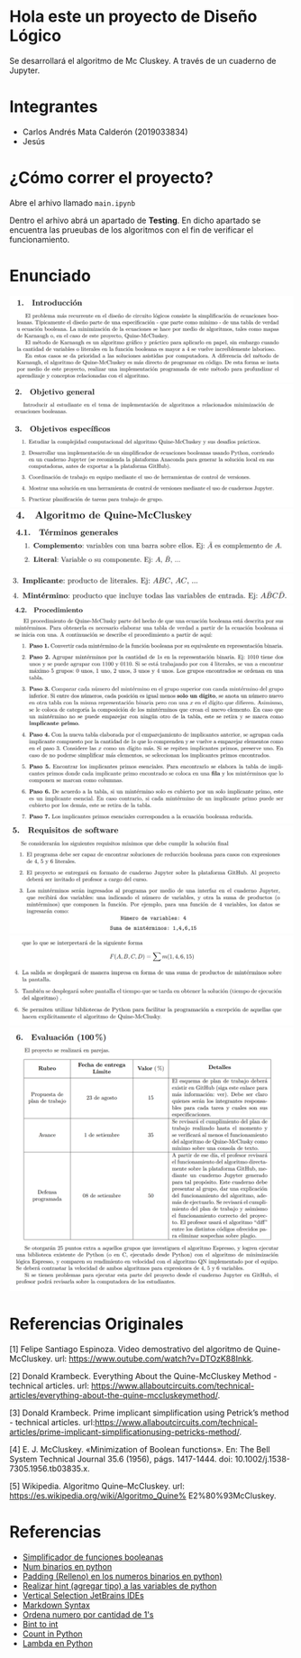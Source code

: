 # Hola este un proyecto de Diseño Lógico

Se desarrollará el algoritmo de Mc Cluskey. A través de un cuaderno de Jupyter.


# Integrantes 
- Carlos Andrés Mata Calderón (2019033834)
- Jesús 

# ¿Cómo correr el proyecto?

Abre el arhivo llamado ``main.ipynb``

Dentro el arhivo abrá un apartado de **Testing**. En dicho apartado
se encuentra las prueubas de los algoritmos con el fin de verificar el funcionamiento.

# Enunciado

![](images/enunciado_0.png)
![](images/enunciado_1.png)
![](images/enunciado_2.png)
![](images/enunciado_3.png)
![](images/enunciado_4.png)
![](images/enunciado_5.png)
![](images/enunciado_6.png)
![](images/enunciado_7.png) 

# Referencias Originales

[1] Felipe Santiago Espinoza. Video demostrativo del algoritmo de Quine-McCluskey. url: https://www.outube.com/watch?v=DTOzK88Inkk.

[2] Donald Krambeck. Everything About the Quine-McCluskey Method - technical articles. url: https://www.allaboutcircuits.com/technical-articles/everything-about-the-quine-mccluskeymethod/.

[3] Donald Krambeck. Prime implicant simplification using Petrick’s method - technical articles. url:https://www.allaboutcircuits.com/technical-articles/prime-implicant-simplificationusing-petricks-method/.

[4] E. J. McCluskey. «Minimization of Boolean functions». En: The Bell System Technical Journal 35.6
(1956), págs. 1417-1444. doi: 10.1002/j.1538-7305.1956.tb03835.x.

[5] Wikipedia. Algoritmo Quine–McCluskey. url: https://es.wikipedia.org/wiki/Algoritmo_Quine%
E2%80%93McCluskey.

# Referencias
- [Simplificador de funciones booleanas](http://tma.main.jp/logic/index_en.html)
- [Num binarios en python](https://www.w3schools.com/python/ref_func_bin.asp#:~:text=The%20bin()%20function%20returns,start%20with%20the%20prefix%200b%20.)
- [Padding (Relleno) en los numeros binarios en python)](https://stackoverflow.com/questions/16926130/convert-to-binary-and-keep-leading-zeros)
- [Realizar hint (agregar tipo) a las variables de python](https://docs.python.org/3/library/typing.html)
- [Vertical Selection JetBrains IDEs](https://georgik.rocks/intellij-idea-vertical-text-block-selection/)
- [Markdown Syntax](https://gist.github.com/cuonggt/9b7d08a597b167299f0d)
- [Ordena numero por cantidad de 1's](https://www.tutorialspoint.com/program-to-sort-numbers-based-on-1-count-in-their-binary-representation-in-python)
- [Bint to int](https://stackoverflow.com/questions/8928240/convert-base-2-binary-number-string-to-int)
- [Count in Python](https://www.w3schools.com/python/ref_list_count.asp)
- [Lambda en Python](https://www.w3schools.com/python/python_lambda.asp)
